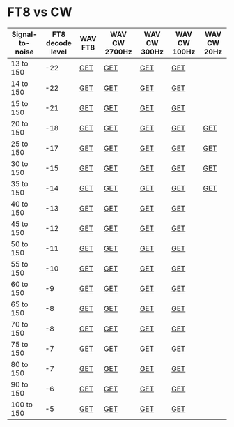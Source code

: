 # FT8 vs CW

|Signal-to-noise|FT8 decode level|WAV FT8|WAV CW 2700Hz|WAV CW 300Hz|WAV CW 100Hz|WAV CW 20Hz|
|---------------|----------------|-------|-------------|------------|------------|-----------|
|13 to 150 | -22 |  [GET](wav/13-to-150_FT8_-22.wav) | [GET](wav/13-to-150_CW.wav) | [GET](wav/13-to-150_CW_300hz.wav) | [GET](wav/13-to-150_CW_100hz.wav) |
|14 to 150 | -22 |  [GET](wav/14-to-150_FT8_-22.wav) | [GET](wav/14-to-150_CW.wav) | [GET](wav/14-to-150_CW_300hz.wav) | [GET](wav/14-to-150_CW_100hz.wav) |
|15 to 150 | -21 |  [GET](wav/15-to-150_FT8_-21.wav) | [GET](wav/15-to-150_CW.wav) | [GET](wav/15-to-150_CW_300hz.wav) | [GET](wav/15-to-150_CW_100hz.wav) |
|20 to 150 | -18 |  [GET](wav/20-to-150_FT8_-18.wav) | [GET](wav/20-to-150_CW.wav) | [GET](wav/20-to-150_CW_300hz.wav) | [GET](wav/20-to-150_CW_100hz.wav) | [GET](wav/20-to-150_CW_20hz.wav) |
|25 to 150 | -17 |  [GET](wav/25-to-150_FT8_-17.wav) | [GET](wav/25-to-150_CW.wav) | [GET](wav/25-to-150_CW_300hz.wav) | [GET](wav/25-to-150_CW_100hz.wav) | [GET](wav/25-to-150_CW_20hz.wav) |
|30 to 150 | -15 |  [GET](wav/30-to-150_FT8_-15.wav) | [GET](wav/30-to-150_CW.wav) | [GET](wav/30-to-150_CW_300hz.wav) | [GET](wav/30-to-150_CW_100hz.wav) | [GET](wav/30-to-150_CW_20hz.wav) |
|35 to 150 | -14 |  [GET](wav/35-to-150_FT8_-14.wav) | [GET](wav/35-to-150_CW.wav) | [GET](wav/35-to-150_CW_300hz.wav) | [GET](wav/35-to-150_CW_100hz.wav) | [GET](wav/35-to-150_CW_20hz.wav) |
|40 to 150 | -13 |  [GET](wav/40-to-150_FT8_-13.wav) | [GET](wav/40-to-150_CW.wav) | [GET](wav/40-to-150_CW_300hz.wav) | [GET](wav/40-to-150_CW_100hz.wav) |
|45 to 150 | -12 |  [GET](wav/45-to-150_FT8_-12.wav) | [GET](wav/45-to-150_CW.wav) | [GET](wav/45-to-150_CW_300hz.wav) | [GET](wav/45-to-150_CW_100hz.wav) |
|50 to 150 | -11 |  [GET](wav/50-to-150_FT8_-11.wav) | [GET](wav/50-to-150_CW.wav) | [GET](wav/50-to-150_CW_300hz.wav) | [GET](wav/50-to-150_CW_100hz.wav) |
|55 to 150 | -10 |  [GET](wav/55-to-150_FT8_-10.wav) | [GET](wav/55-to-150_CW.wav) | [GET](wav/55-to-150_CW_300hz.wav) | [GET](wav/55-to-150_CW_100hz.wav) |
|60 to 150 | -9 |  [GET](wav/60-to-150_FT8_-9.wav) | [GET](wav/60-to-150_CW.wav) | [GET](wav/60-to-150_CW_300hz.wav) | [GET](wav/60-to-150_CW_100hz.wav) |
|65 to 150 | -8 |  [GET](wav/65-to-150_FT8_-8.wav) | [GET](wav/65-to-150_CW.wav) | [GET](wav/65-to-150_CW_300hz.wav) | [GET](wav/65-to-150_CW_100hz.wav) |
|70 to 150 | -8 |  [GET](wav/70-to-150_FT8_-8.wav) | [GET](wav/70-to-150_CW.wav) | [GET](wav/70-to-150_CW_300hz.wav) | [GET](wav/70-to-150_CW_100hz.wav) |
|75 to 150 | -7 |  [GET](wav/75-to-150_FT8_-7.wav) | [GET](wav/75-to-150_CW.wav) | [GET](wav/75-to-150_CW_300hz.wav) | [GET](wav/75-to-150_CW_100hz.wav) |
|80 to 150 | -7 |  [GET](wav/80-to-150_FT8_-7.wav) | [GET](wav/80-to-150_CW.wav) | [GET](wav/80-to-150_CW_300hz.wav) | [GET](wav/80-to-150_CW_100hz.wav) |
|90 to 150 | -6 |  [GET](wav/90-to-150_FT8_-6.wav) | [GET](wav/90-to-150_CW.wav) | [GET](wav/90-to-150_CW_300hz.wav) | [GET](wav/90-to-150_CW_100hz.wav) |
|100 to 150 | -5 |  [GET](wav/100-to-150_FT8_-5.wav) | [GET](wav/100-to-150_CW.wav) | [GET](wav/100-to-150_CW_300hz.wav) | [GET](wav/100-to-150_CW_100hz.wav) |
